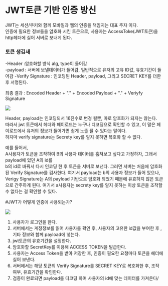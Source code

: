 JWT토큰 기반 인증 방신
======================
 JWT는 세션/쿠키와 함께 모바일과 웹의 인증을 책임지는 대표 주자 이다.  
 인증에 필요한 정보들을 암호화 시킨 토큰으로, 사용자는 AccessToke(JWT토큰)을 http헤더에 실어 서버로 보내게 된다.
 

### 토큰 생김새

-Header :암호화할 방식 alg, type이 들어감    
-payload : 서버에 보낼데이터가 들어감, 일반적으로 유저의 고유 ID값, 유효기간이 들어감
-Verify Signature  : 인코딩된 Header, payload, 그리고 SECRET KEY를 더한 후 서명된다.  

최종 결과 : Encoded Header + "." + Encoded Payload + "." + Veriyfy Signature    

<img src= "https://img1.daumcdn.net/thumb/R1280x0/?scode=mtistory2&fname=https%3A%2F%2Ft1.daumcdn.net%2Fcfile%2Ftistory%2F99329E345B53368603">

Header, payload는 인코딩되서 16진수로 변경 될뿐, 따로 암호화가 되지는 않는다.  
따라서 jwt 토큰에서 헤더와 페이로드는 누구나 디코딩으로 확인할 수 있고, 이 말은 페이로드에서 유저의 정보가 들어가면 쉽게 노출 될 수 있다는 말이다.  
하지마 verify signature는 Secrety key를 알지 못하면 복호화 할 수 없다.


예를 들어서,  
A사용자가 토큰을 조작하여 B의 사용자 데이터를 훔쳐보고 싶다고 가정하자, 그래서 payload에 있던 A의 id를  
b의 id로 바꿔서 다시 인코딩 한 후 토큰을 서버로 보낸다. 그러면 서버는 처음에 암호화된 Verify Signature를 검사한다. 여기서 payload는 b의 사용자 정보가 들어 있으나, 
Verigy Signature는 A의 payload 기반으로 암호화 되었기 때문에 유효하지 않은 토큰으로 간주하게 된다.
여기서 a사용자는 secrety key를 알지 못하는 이상 토큰을 조작할 수 없다는 걸 확인할 수 있다.  

#JWT가 어떻게 인증에 사용되는가?

<img src = "https://t1.daumcdn.net/cfile/tistory/995EC2345B53368912">
  
1. 사용자가 로그인을 한다.
2. 서버에서는 계정정보를 읽어 사용자를 확인 후, 사용자의 고유한 id값을 부여한 후 , 기타 정보와 함께 payload에 넣는다.  
3. jwt토큰의 유효기간을 설정한다.  
4. 암호화할 SecretKey를 이용해 ACCESS TOKEN을 발급한다.
5. 사용자는 Access Token을 받아 저장한 후, 인증이 필요한 요청마다 토큰을 헤더에 실어 보낸다.
6. 서버에서는 해당 토큰의 Verify Signature를 SECRET KEY로 복호화한 후, 조작 여부, 유효기간을 확인한다.
7. 검증이 완료되면 payload를 디코딩 하여 사용자의 id에 맞는 데이터를 가져온다/


